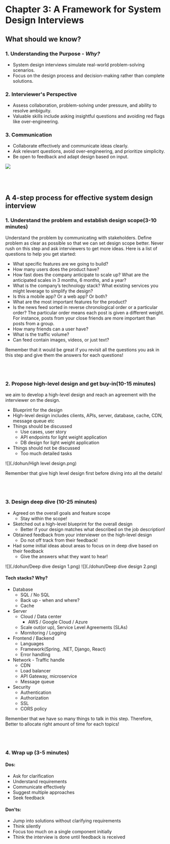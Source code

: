 # Chapter 3: A Framework for System Design Interviews

## What should we know?
### 1. **Understanding the Purpose** - ***Why?***
- System design interviews simulate real-world problem-solving scenarios.
- Focus on the design process and decision-making rather than complete solutions.

### 2. **Interviewer's Perspective**
- Assess collaboration, problem-solving under pressure, and ability to resolve ambiguity.
- Valuable skills include asking insightful questions and avoiding red flags like over-engineering.

### 3. **Communication**
- Collaborate effectively and communicate ideas clearly.
- Ask relevant questions, avoid over-engineering, and prioritize simplicity.
- Be open to feedback and adapt design based on input.

![](https://cdn.pixabay.com/photo/2018/05/18/06/03/job-interview-3410427_1280.jpg)

<br/><br/>

## A 4-step process for effective system design interview

### 1. Understand the problem and establish design scope(3-10 minutes)
Understand the problem by communicating with stakeholders. Define problem as clear as possible so that we can set design scope better. Never rush on this step and ask interviewers to get more ideas. Here is a list of questions to help you get started:
- What specific features are we going to build?
- How many users does the product have?
- How fast does the company anticipate to scale up? What are the anticipated scales in 3
months, 6 months, and a year?
- What is the company’s technology stack? What existing services you might leverage to
simplify the design?
- Is this a mobile app? Or a web app? Or both?
- What are the most important features for the product?
- Is the news feed sorted in reverse chronological order or a particular order? The
particular order means each post is given a different weight. For instance, posts from your
close friends are more important than posts from a group.
- How many friends can a user have?
- What is the traffic volume?
- Can feed contain images, videos, or just text?

Remember that it would be great if you revisit all the questions you ask in this step and give them the answers for each questions!

<br/><br/>

### 2. Propose high-level design and get buy-in(10-15 minutes)
we aim to develop a high-level design and reach an agreement with the interviewer on the design.
- Blueprint for the design
- High-level design includes clients, APIs, server, database, cache, CDN, message queue etc
- Things should be discussed
  - Use cases, user story
  - API endpoints for light weight application
  - DB design for light weight application
- Things should not be discussed
  - Too much detailed tasks

![](./dohun/High level design.png)

Remember that give high level design first before diving into all the details!

<br/><br/>

### 3. Design deep dive (10-25 minutes)

- Agreed on the overall goals and feature scope
  - Stay within the scope!
- Sketched out a high-level blueprint for the overall design
  - Better if your design matches what described on the job description!
- Obtained feedback from your interviewer on the high-level design
  - Do not off track from their feedback!
- Had some initial ideas about areas to focus on in deep dive based on their feedback
  - Give the answers what they want to hear!

![](./dohun/Deep dive design 1.png)
![](./dohun/Deep dive design 2.png)

#### Tech stacks? Why?
- Database
  - SQL / No SQL
  - Back up - when and where?
  - Cache
- Server
  - Cloud / Data center
    - AWS / Google Cloud / Azure
  - Scale out(or up), Service Level Agreements (SLAs)
  - Mornitoring / Logging
- Frontend / Backend
  - Languages
  - Framework(Spring, .NET, Django, React)
  - Error handling
- Network - Traffic handle
  - CDN
  - Load balancer
  - API Gateway, microservice
  - Message queue
- Security
  - Authentication 
  - Authorization
  - SSL
  - CORS policy

Remember that we have so many things to talk in this step. Therefore, Better to allocate right amount of time for each topics!

<br/><br/>

### 4. Wrap up (3-5 minutes)
#### **Dos:**
- Ask for clarification
- Understand requirements
- Communicate effectively
- Suggest multiple approaches
- Seek feedback

#### **Don'ts:**
- Jump into solutions without clarifying requirements
- Think silently
- Focus too much on a single component initially
- Think the interview is done until feedback is received